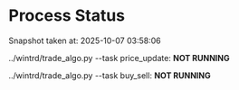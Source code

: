 # Process Status

Snapshot taken at: 2025-10-07 03:58:06

../wintrd/trade_algo.py --task price_update: **NOT RUNNING**

../wintrd/trade_algo.py --task buy_sell: **NOT RUNNING**

